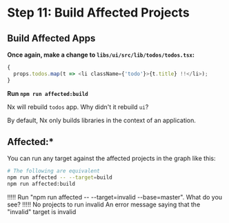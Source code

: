 # Step 11: Build Affected Projects

## Build Affected Apps

**Once again, make a change to `libs/ui/src/lib/todos/todos.tsx`:**

```typescript jsx
{
  props.todos.map(t => <li className={'todo'}>{t.title} !!</li>);
}
```

**Run `npm run affected:build`**

Nx will rebuild `todos` app. Why didn't it rebuild `ui`?

By default, Nx only builds libraries in the context of an application.

## Affected:\*

You can run any target against the affected projects in the graph like this:

```bash
# The following are equivalent
npm run affected -- --target=build
npm run affected:build
```

!!!!!
Run "npm run affected -- --target=invalid --base=master". What do you see?
!!!!!
No projects to run invalid
An error message saying that the "invalid" target is invalid
